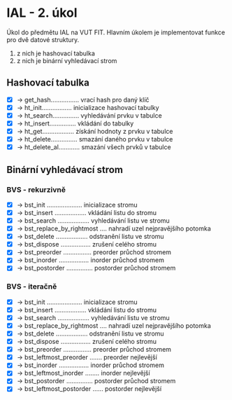 # IAL - 2. úkol
Úkol do předmětu IAL na VUT FIT. Hlavním úkolem je implementovat funkce pro dvě datové struktury.
1. z nich je hashovací tabulka
2. z nich je binární vyhledávací strom
## Hashovací tabulka
- [x] -> get_hash................ vrací hash pro daný klíč
- [x] -> ht_init................. inicializace hashovací tabulky
- [x] -> ht_search............... vyhledávání prvku v tabulce
- [x] -> ht_insert............... vkládání do tabulky
- [x] -> ht_get.................. získání hodnoty z prvku v tabulce 
- [x] -> ht_delete............... smazání daného prvku v tabulce
- [x] -> ht_delete_al............ smazání všech prvků v tabulce 
## Binární vyhledávací strom
### BVS - rekurzivně
- [x] -> bst_init .................... inicializace stromu
- [x] -> bst_insert .................. vkládání listu do stromu
- [x] -> bst_search .................. vyhledávání listu ve stromu
- [x] -> bst_replace_by_rightmost .... nahradí uzel nejpravějšího potomka
- [x] -> bst_delete .................. odstranění listu ve stromu
- [x] -> bst_dispose ................. zrušení celého stromu
- [x] -> bst_preorder ................ preorder průchod stromem
- [x] -> bst_inorder ................. inorder průchod stromem
- [x] -> bst_postorder ............... postorder průchod stromem
### BVS - iteračně
- [x] -> bst_init .................... inicializace stromu
- [x] -> bst_insert .................. vkládání listu do stromu
- [x] -> bst_search .................. vyhledávání listu ve stromu
- [x] -> bst_replace_by_rightmost .... nahradí uzel nejpravějšího potomka
- [x] -> bst_delete .................. odstranění listu ve stromu
- [x] -> bst_dispose ................. zrušení celého stromu
- [x] -> bst_preorder ................ preorder průchod stromem
- [x] -> bst_leftmost_preorder ....... preorder nejlevější
- [x] -> bst_inorder ................. inorder průchod stromem
- [x] -> bst_leftmost_inorder ........ inorder nejlevější
- [x] -> bst_postorder ............... postorder průchod stromem
- [x] -> bst_leftmost_postorder ...... postorder nejlevější